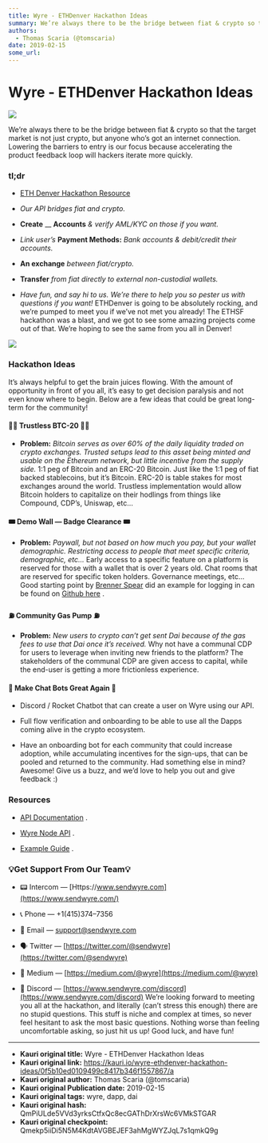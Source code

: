 ```yaml
---
title: Wyre - ETHDenver Hackathon Ideas
summary: We’re always there to be the bridge between fiat & crypto so that the target market is not just crypto, but anyone who’s got an internet connection. Lowering the barriers to entry is our focus because accelerating the product feedback loop will hackers iterate more quickly. tl;dr ETH Denver Hackathon Resource Our API bridges fiat and crypto. Create __ Accounts & verify AML/KYC on those if you want. Link user’s Payment Methods- Bank accounts & debit/credit their accounts. An exchange between fiat
authors:
  - Thomas Scaria (@tomscaria)
date: 2019-02-15
some_url: 
---
```


# Wyre - ETHDenver Hackathon Ideas



![](https://ipfs.infura.io/ipfs/QmT3XSa3BVP6WNFBNqAm4MuGyZEzjyHJMCgrdsb3fZhN1t)

We’re always there to be the bridge between fiat & crypto so that the target market is not just crypto, but anyone who’s got an internet connection. Lowering the barriers to entry is our focus because accelerating the product feedback loop will hackers iterate more quickly.

### tl;dr



 *  [ETH Denver Hackathon Resource](https://github.com/sendwyre/Hackathon-Resource) 

 *  _Our API bridges fiat and crypto._ 

 *  **Create**  __  **Accounts**  _& verify AML/KYC on those if you want._ 

 *  _Link user’s_  **Payment Methods:**  _Bank accounts & debit/credit their accounts._ 

 *  **An exchange**  _between fiat/crypto._ 

 *  **Transfer**  _from fiat directly to external non-custodial wallets._ 

 *  _Have fun, and say hi to us. We’re there to help you so pester us with questions if you want!_ 
ETHDenver is going to be absolutely rocking, and we’re pumped to meet you if we’ve not met you already! The ETHSF hackathon was a blast, and we got to see some amazing projects come out of that. We’re hoping to see the same from you all in Denver!

![](https://ipfs.infura.io/ipfs/QmY7ocHERXEic2mXAGdcBFtJEunPgfeiziTWXv51RXb5x4)


### Hackathon Ideas
It’s always helpful to get the brain juices flowing. With the amount of opportunity in front of you all, it’s easy to get decision paralysis and not even know where to begin. Below are a few ideas that could be great long-term for the community!

#### 👑🌽 Trustless BTC-20 👑🌽



 *  **Problem:**  _Bitcoin serves as over 60% of the daily liquidity traded on crypto exchanges. Trusted setups lead to this asset being minted and usable on the Ethereum network, but little incentive from the supply side._ 
1:1 peg of Bitcoin and an ERC-20 Bitcoin. Just like the 1:1 peg of fiat backed stablecoins, but it’s Bitcoin.
ERC-20 is table stakes for most exchanges around the world.
Trustless implementation would allow Bitcoin holders to capitalize on their hodlings from things like Compound, CDP’s, Uniswap, etc…

#### 🎟 Demo Wall — Badge Clearance 🎟



 *  **Problem:**  _Paywall, but not based on how much you pay, but your wallet demographic. Restricting access to people that meet specific criteria, demographic, etc…_ 
Early access to a specific feature on a platform is reserved for those with a wallet that is over 2 years old.
Chat rooms that are reserved for specific token holders. Governance meetings, etc…
Good starting point by 
[Brenner Spear](https://medium.com/@BrennerSpear)
 did an example for logging in can be found on 
[Github here](https://github.com/BrennerSpear/CryptoProof)
 .

#### ⛽️ Community Gas Pump ⛽️



 *  **Problem:**  _New users to crypto can’t get sent Dai because of the gas fees to use that Dai once it’s received._ 
Why not have a communal CDP for users to leverage when inviting new friends to the platform? The stakeholders of the communal CDP are given access to capital, while the end-user is getting a more frictionless experience.

#### 🤖 Make Chat Bots Great Again 🤖



 * Discord / Rocket Chatbot that can create a user on Wyre using our API.

 * Full flow verification and onboarding to be able to use all the Dapps coming alive in the crypto ecosystem.

 * Have an onboarding bot for each community that could increase adoption, while accumulating incentives for the sign-ups, that can be pooled and returned to the community.
Had something else in mind? Awesome! Give us a buzz, and we’d love to help you out and give feedback :)

### Resources



 *  [API Documentation](https://beta-docs.sendwyre.com/) .

 *  [Wyre Node API](https://www.npmjs.com/package/@wyre/api#masquerading-api) .

 *  [Example Guide](https://github.com/sendwyre/Hackathon-Resource/blob/master/README.md#-hackathon-example---fiat-onoff-ramps-) .

### 💡Get Support From Our Team💡



 * 📟 Intercom — [Https://www.sendwyre.com](https://www.sendwyre.com/) 

 * 📞 Phone — +1(415)374–7356

 * 📩 Email — [support@sendwyre.com](mailto:support@sendwyre.com) 

 * 🗣 Twitter — [https://twitter.com/@sendwyre](https://twitter.com/@sendwyre) 

 * 📝 Medium — [https://medium.com/@wyre](https://medium.com/@wyre) 

 * 💬 Discord — [https://www.sendwyre.com/discord](https://www.sendwyre.com/discord) 
We’re looking forward to meeting you all at the hackathon, and literally (can’t stress this enough) there are no stupid questions. This stuff is niche and complex at times, so never feel hesitant to ask the most basic questions. Nothing worse than feeling uncomfortable asking, so just hit us up!
Good luck, and have fun!



---

- **Kauri original title:** Wyre - ETHDenver Hackathon Ideas
- **Kauri original link:** https://kauri.io/wyre-ethdenver-hackathon-ideas/0f5b10ed0109499c8417b346f1557867/a
- **Kauri original author:** Thomas Scaria (@tomscaria)
- **Kauri original Publication date:** 2019-02-15
- **Kauri original tags:** wyre, dapp, dai
- **Kauri original hash:** QmPiULde5VVd3yrksCtfxQc8ecGAThDrXrsWc6VMkSTGAR
- **Kauri original checkpoint:** Qmekp5iiDi5N5M4KdtAVGBEJEF3ahMgWYZJqL7s1qmkQ9g



